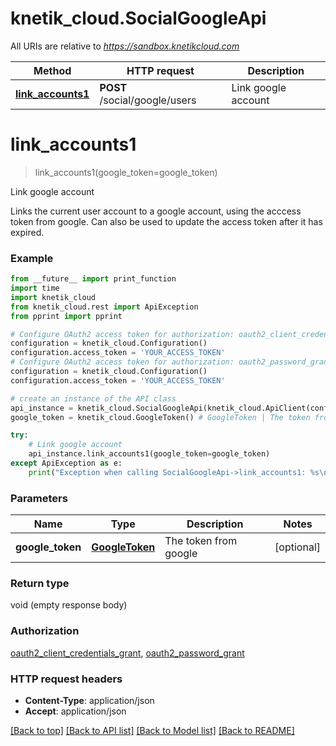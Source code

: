 # knetik_cloud.SocialGoogleApi

All URIs are relative to *https://sandbox.knetikcloud.com*

Method | HTTP request | Description
------------- | ------------- | -------------
[**link_accounts1**](SocialGoogleApi.md#link_accounts1) | **POST** /social/google/users | Link google account


# **link_accounts1**
> link_accounts1(google_token=google_token)

Link google account

Links the current user account to a google account, using the acccess token from google. Can also be used to update the access token after it has expired.

### Example 
```python
from __future__ import print_function
import time
import knetik_cloud
from knetik_cloud.rest import ApiException
from pprint import pprint

# Configure OAuth2 access token for authorization: oauth2_client_credentials_grant
configuration = knetik_cloud.Configuration()
configuration.access_token = 'YOUR_ACCESS_TOKEN'
# Configure OAuth2 access token for authorization: oauth2_password_grant
configuration = knetik_cloud.Configuration()
configuration.access_token = 'YOUR_ACCESS_TOKEN'

# create an instance of the API class
api_instance = knetik_cloud.SocialGoogleApi(knetik_cloud.ApiClient(configuration))
google_token = knetik_cloud.GoogleToken() # GoogleToken | The token from google (optional)

try: 
    # Link google account
    api_instance.link_accounts1(google_token=google_token)
except ApiException as e:
    print("Exception when calling SocialGoogleApi->link_accounts1: %s\n" % e)
```

### Parameters

Name | Type | Description  | Notes
------------- | ------------- | ------------- | -------------
 **google_token** | [**GoogleToken**](GoogleToken.md)| The token from google | [optional] 

### Return type

void (empty response body)

### Authorization

[oauth2_client_credentials_grant](../README.md#oauth2_client_credentials_grant), [oauth2_password_grant](../README.md#oauth2_password_grant)

### HTTP request headers

 - **Content-Type**: application/json
 - **Accept**: application/json

[[Back to top]](#) [[Back to API list]](../README.md#documentation-for-api-endpoints) [[Back to Model list]](../README.md#documentation-for-models) [[Back to README]](../README.md)

